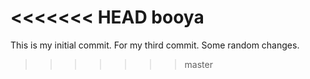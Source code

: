 <<<<<<< HEAD
booya
=======
This is my initial commit.
For my third commit.
Some random changes.
>>>>>>> master
